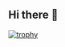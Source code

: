 ## Hi there 👋

<!--
**valenvivaldi/valenvivaldi** is a ✨ _special_ ✨ repository because its `README.md` (this file) appears on your GitHub profile.
-->
[![trophy](https://github-profile-trophy.vercel.app/?username=valenvivaldi&theme=onedark)](https://github.com/ryo-ma/github-profile-trophy)
